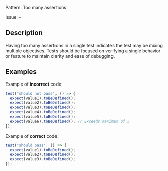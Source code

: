 Pattern: Too many assertions

Issue: -

## Description

Having too many assertions in a single test indicates the test may be mixing multiple objectives. Tests should be focused on verifying a single behavior or feature to maintain clarity and ease of debugging.

## Examples

Example of **incorrect** code:
```javascript
test("should not pass", () => {
  expect(value1).toBeDefined();
  expect(value2).toBeDefined();
  expect(value3).toBeDefined();
  expect(value4).toBeDefined();
  expect(value5).toBeDefined();
  expect(value6).toBeDefined(); // Exceeds maximum of 5
});
```

Example of **correct** code:
```javascript
test("should pass", () => {
  expect(value1).toBeDefined();
  expect(value2).toBeDefined();
  expect(value3).toBeDefined();
});
```